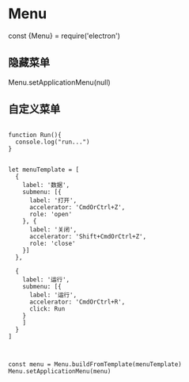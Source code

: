 # Menu

const {Menu} = require('electron')

## 隐藏菜单

Menu.setApplicationMenu(null)

## 自定义菜单

```

function Run(){
  console.log("run...")
}


let menuTemplate = [
  {
    label: '数据',
    submenu: [{
      label: '打开',
      accelerator: 'CmdOrCtrl+Z',
      role: 'open'
    }, {
      label: '关闭',
      accelerator: 'Shift+CmdOrCtrl+Z',
      role: 'close'
    }]
  },

  {
    label: '运行',
    submenu: [{
      label: '运行',
      accelerator: 'CmdOrCtrl+R',
      click: Run
    }
    ]
  }
]



const menu = Menu.buildFromTemplate(menuTemplate)
Menu.setApplicationMenu(menu)
```